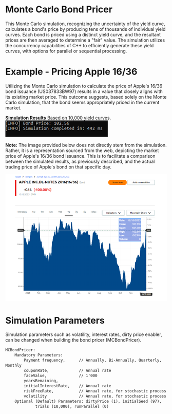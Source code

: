 # Monte Carlo Bond Pricer

This Monte Carlo simulation, recognizing the uncertainty of the yield curve, calculates a bond's price by producing tens of thousands of individual yield curves. Each bond is priced using a distinct yield curve, and the resultant prices are then averaged to determine a "fair" value. The simulation utilizes the concurrency capabilities of C++ to efficiently generate these yield curves, with options for parallel or sequential processing.

# Example - Pricing Apple 16/36

Utilizing the Monte Carlo simulation to calculate the price of Apple's 16/36 bond issuance (US037833BW97) results in a value that closely aligns with its existing market price. This outcome suggests, based solely on the Monte Carlo simulation, that the bond seems appropriately priced in the current market.


**Simulation Results** Based on 10,000 yield curves.
![alt text](https://github.com/vss84/BondPricer/blob/master/images/simulationprice.PNG?raw=true)

**Note:** The image provided below does not directly stem from the simulation. Rather, it is a representation sourced from the web, depicting the market price of Apple's 16/36 bond issuance. This is to facilitate a comparison between the simulated results, as previously described, and the actual trading price of Apple's bond on that specific day.

![alt text](https://github.com/vss84/BondPricer/blob/master/images/applebondprice.PNG?raw=true)


# Simulation Parameters
Simulation parameters such as volatility, interest rates, dirty price enabler, can be changed when building the bond pricer (MCBondPricer).

```
MCBondPricer:
    Mandatory Parameters:
        Payment frequency,      // Annually, Bi-Annually, Quarterly, Monthly
        couponRate,             // Annual rate
        faceValue,              // 1'000
        yearsRemaining,
        initialInterestRate,    // Annual rate
        riskFreeRate,           // Annual rate, for stochastic process
        volatility              // Annual rate, for stochastic process
    Optional (Default) Parameters: dirtyPrice (1), initialSeed (97),
             trials (10,000), runParallel (0)
```
